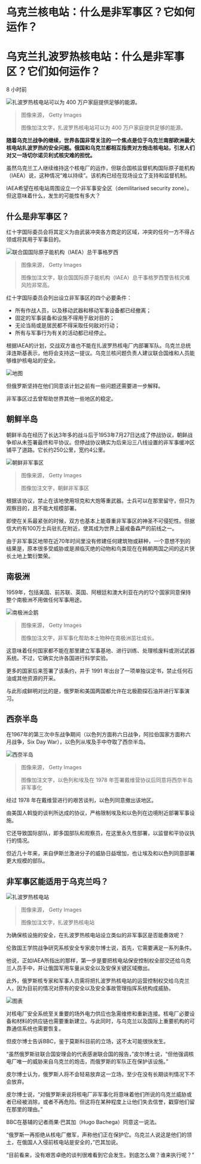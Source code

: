 # 乌克兰核电站：什么是非军事区？它如何运作？

#  乌克兰扎波罗热核电站：什么是非军事区？它们如何运作？

8 小时前

![扎波罗热核电站可以为 400 万户家庭提供足够的能源。](_126630397_c3ec12a8-2f05-45a4-a914-569c4e63f4fe.jpg)

> 图像来源，  Getty Images
>
> 图像加注文字，扎波罗热核电站可以为 400 万户家庭提供足够的能源。

**随着乌克兰战争的继续，世界各国非常关注的一个焦点是位于乌克兰南部欧洲最大核电站扎波罗热的安全问题。俄国和乌克兰都相互指责对方炮击核电站，引发人们对又一场切尔诺贝利式核灾难的担忧。**

虽然乌克兰工人继续维持这个核电厂的运作，但联合国核监督机构国际原子能机构（IAEA）说，这种情况“难以持续”。该机构已经在现场设立了支持和监督机制。

IAEA希望在核电站周围设立一个非军事安全区（demilitarised security zone）。但这意味着什么，发生的可能性有多大？

##  什么是非军事区？

红十字国际委员会将其定义为由武装冲突各方商定的区域，冲突的任何一方不得占领或将其用于军事目的。

![联合国国际原子能机构（IAEA）总干事格罗西](_126628787_dmz2.jpg)

> 图像来源，  Getty Images
>
> 图像加注文字，联合国国际原子能机构（IAEA）总干事格罗西警告核灾难风险非常高。

红十字国际委员会列出设立非军事区的四个必要条件：

  * 所有作战人员，以及移动武器和移动军事设备都已经撤离； 
  * 固定的军事装备和设施不得用于敌对目的； 
  * 无论当局或是居民都不得采取任何敌对行动； 
  * 所有与军事行为有关的活动都已经停止。 

根据IAEA的计划，交战双方谁也不能在扎波罗热核电厂内部署军队。乌克兰总统泽连斯基表示，他将会支持这一提议。乌克兰核问题负责人建议联合国维和人员能够维护核电站的安全。

![地图](_126636047_0b446f35-1bdd-4fa2-a79a-bfeb9c32a812.jpg)

但俄罗斯坚持在他们同意该计划之前有一些问题还需要进一步解释。

非军事区过去曾帮助世界其他一些地区的稳定。

##  朝鲜半岛

朝鲜半岛在经历了长达3年多的战斗后于1953年7月27日达成了停战协议，朝鲜战争却从未签署最终和平协议。但停战协议确实为后来沿三八线设置的非军事缓冲区铺平了道路。它长约250公里，宽约4公里。

![朝鲜非军事区](_126628728_dmz3.jpg)

> 图像来源，  Getty Images
>
> 图像加注文字，朝鲜非军事区

根据该协议，禁止在该地使用坦克和大炮等重武器。士兵可以在那里留守，但只为观察目的，且不能大规模部署。

即使在关系最紧张的时候，双方也基本上能尊重非军事区的神圣不可侵犯性。但据信大约有100万士兵驻扎在附近，使其成为世界上最戒备森严的前线之一。

由于非军事区地带在近70年时间里没有修建任何建筑物或耕种，一个意想不到的结果是，原本很多受威胁或是濒临灭绝的动物和鸟类现在在韩朝两国之间的这片狭长土地上繁衍繁荣。

##  南极洲

1959年，包括美国、前苏联、英国、阿根廷和澳大利亚在内的12个国家同意保持整个南极洲不用做任何军事用途。

![南极洲企鹅](_126628720_dmz5.jpg)

> 图像来源，  Getty Images
>
> 图像加注文字，非军事化帮助本土物种在南极洲茁壮成长。

这意味着任何国家都不能在那里建立军事基地、进行训练、处理核废料或测试武器系统。不过，它确实允许各国进行科学实验。

更多的国家后来签署了该条约，并于 1991 年出台了一项单独议定书，禁止任何石油或其他资源的开采。

与此形成鲜明对比的是，俄罗斯和美国两国都允许在北极勘探石油并进行军事演习。

##  西奈半岛

在1967年的第三次中东战争期间（以色列方面称六日战争，阿拉伯国家方面称六月战争，Six Day War），以色列从埃及手中夺取了西奈半岛。

![西奈半岛](_126628783_dmz4.jpg)

> 图像来源，  Getty Images
>
> 图像加注文字，以色列和埃及在 1978 年签署戴维营协议后同意将西奈半岛非军事化

经过 1978 年在戴维营进行的艰苦谈判，以色列同意撤出该地区。

由美国人斡旋的谈判所达成的协议，严格限制埃及和以色列在边境附近部署军事设施。

它还导致国际部队，即多国部队和观察员，在这里永久性部署，以监督和平协议执行的情况。

但近几十年来，来自伊斯兰激进分子的威胁日益增加，也让埃及和以色列同意部署更大规模的部队。

##  非军事区能适用于乌克兰吗？

![扎波罗热核电站](_126628724_dmz1.jpg)

> 图像来源，  Getty Images
>
> 图像加注文字，扎波罗热核电站

为确保核设施的安全，在扎波罗热核电站设立类似的非军事区是否能奏效呢？

伦敦国王学院战争研究系核安全专家皮尔博士说，首先，它需要满足一系列条件。

他说，正如IAEA所指出的那样，第一步是要把核电站保安控制权全部交还给乌克兰人员手中，并让俄国军用车量从安全以及安保关键区域撤出。

此外，俄罗斯核专家和军事人员需将把扎波罗热核电站的运营控制权交给乌克兰人，因为目前的情况对原有的安全以及安全事故管理指挥系统构成威胁。

![图表](_126636048_5234d9d5-0571-4d78-8c75-d2c0757fc5b3.jpg)

对核电厂安全系统至关重要的场外电力供应也急需维修和重新连接。核电厂必要设备和材料的供应链也需要重新建立。与此同时，与乌克兰以及国际上重要机构的可靠通信系统也需要恢复。

但皮尔博士告诉BBC，鉴于莫斯科目前的立场，这不太可能很快发生。

“虽然俄罗斯驻联合国安理会的代表感谢联合国的报告，”皮尔博士说，“但他强调核电厂唯一的威胁来自乌克兰的炮击，而俄罗斯的军队正在保护该设施。”

皮尔博士认为，俄罗斯人将不会轻易放弃这一立场，至少在没有长期谈判情况下不会放弃。

皮尔博士说，“对俄罗斯来说将核电厂非军事化将意味着他们所说的乌克兰威胁或者已经被消除，或者不再危险。但这将在某种程度上让他们失去信誉，戳穿他们留在那里的理由。”

BBC在基辅的记者雨果·巴其加（Hugo Bachega）同意这一说法。

“俄罗斯一再拒绝从核电厂撤军，声称他们正在保护它。乌克兰人说这是他们的领土，在俄国人入侵前核电站是安全的，”巴其加说。

“目前看来，没有艰苦卓绝的谈判很难看到它会发生。到底怎么做？谁来执行呢？”


